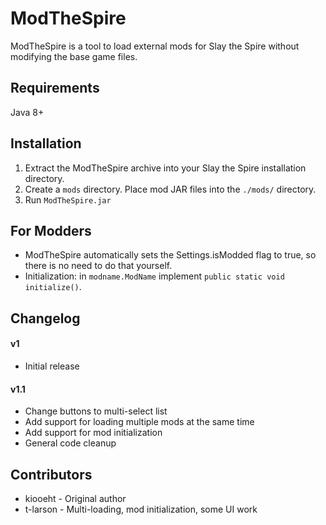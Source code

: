 # ModTheSpire #
ModTheSpire is a tool to load external mods for Slay the Spire without modifying the base game files.

## Requirements ##
Java 8+

## Installation ##
1.	Extract the ModTheSpire archive into your Slay the Spire installation directory.
2.	Create a `mods` directory. Place mod JAR files into the `./mods/` directory.
3.	Run `ModTheSpire.jar`

## For Modders ##
* ModTheSpire automatically sets the Settings.isModded flag to true, so there is no need to do that yourself.
* Initialization: in `modname.ModName` implement `public static void initialize()`.

## Changelog ##
#### v1 ####
* Initial release

#### v1.1 ####
* Change buttons to multi-select list
* Add support for loading multiple mods at the same time
* Add support for mod initialization
* General code cleanup

## Contributors ##
* kiooeht - Original author
* t-larson - Multi-loading, mod initialization, some UI work